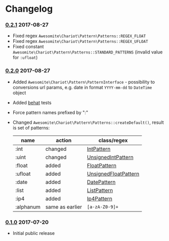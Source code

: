 # Changelog

### [0.2.1] 2017-08-27

* Fixed regex `Awesomite\Chariot\Pattern\Patterns::REGEX_FLOAT`
* Fixed regex `Awesomite\Chariot\Pattern\Patterns::REGEX_UFLOAT`
* Fixed constant `Awesomite\Chariot\Pattern\Patterns::STANDARD_PATTERNS` (invalid value for `:ufloat`)

### [0.2.0] 2017-08-27

* Added `Awesomite\Chariot\Pattern\PatternInterface` - possibility to conversions url params, e.g. date in format `YYYY-mm-dd` to `DateTime` object
* Added [behat] tests
* Force pattern names prefixed by ":"
* Changed `Awesomite\Chariot\Pattern\Patterns::createDefault()`, result is set of patterns:
  
  | name      | action          | class/regex            |
  |-----------|-----------------|------------------------|
  | :int      | changed         | [IntPattern]           |
  | :uint     | changed         | [UnsignedIntPattern]   |
  | :float    | added           | [FloatPattern]         |
  | :ufloat   | added           | [UnsignedFloatPattern] |
  | :date     | added           | [DatePattern]          |
  | :list     | added           | [ListPattern]          |
  | :ip4      | added           | [Ip4Pattern]           |
  | :alphanum | same as earlier | `[a-zA-Z0-9]+`         |

### [0.1.0] 2017-07-20
    
* Initial public release

[0.2.1]: https://github.com/awesomite/chariot/compare/v0.2.0...v0.2.1
[0.2.0]: https://github.com/awesomite/chariot/compare/v0.1.0...v0.2.0
[0.1.0]: https://github.com/awesomite/chariot/tree/v0.1.0
[behat]: http://behat.org

[IntPattern]:           src/Pattern/StdPatterns/IntPattern.php
[UnsignedIntPattern]:   src/Pattern/StdPatterns/UnsignedIntPattern.php
[FloatPattern]:         src/Pattern/StdPatterns/FloatPattern.php
[UnsignedFloatPattern]: src/Pattern/StdPatterns/UnsignedFloatPattern.php
[DatePattern]:          src/Pattern/StdPatterns/DatePattern.php
[ListPattern]:          src/Pattern/StdPatterns/ListPattern.php
[Ip4Pattern]:           src/Pattern/StdPatterns/Ip4Pattern.php
